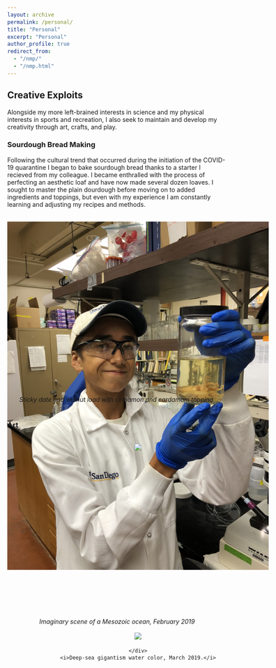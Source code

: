 ```yaml
---
layout: archive
permalink: /personal/
title: "Personal"
excerpt: "Personal"
author_profile: true
redirect_from: 
  - "/nmp/"
  - "/nmp.html"
---
```


## Creative Exploits

Alongside my more left-brained interests in science and my physical interests in sports and recreation, I also seek to maintain and develop my creativity through art, crafts, and play.

### Sourdough Bread Making

Following the cultural trend that occurred during the initiation of the COVID-19 quarantine I began to bake sourdough bread thanks to a starter I recieved from my colleague. I became enthralled with the process of perfecting an aesthetic loaf and have now made several dozen loaves. I sought to master the plain dourdough before moving on to added ingredients and toppings, but even with my experience I am constantly learning and adjusting my recipes and methods. 

<br>
<center>
    <div style="width:600px; height:400px">
        <img src="/images/squid.JPG"/>
    </div>
    <i>Sticky date and walnut load with cinnamon and cardamom topping.</i>

</center>
<br>

### Art
<br>
<center>
    <div style="width:600px; height:400px">
        <img src="/images/Dante_jurassic_ocean080.jpg"/>
    </div>
    <i>Imaginary scene of a Mesozoic ocean, February 2019</i>

</center>
<br>
<center>
    <div style="width:600px; height:400px">
        <img src="/images/Dante_deep_sea_gigantism.jpg"/>
    
    </div>
    <i>Deep-sea gigantism water color, March 2019.</i>

</center>
